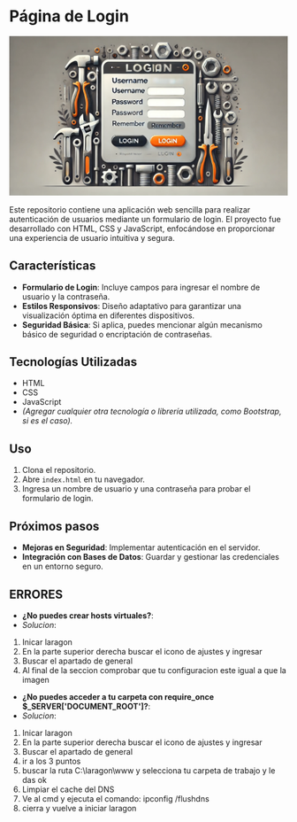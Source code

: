 # Página de Login
![](./views/img/login18.png)

Este repositorio contiene una aplicación web sencilla para realizar autenticación de usuarios mediante un formulario de login. El proyecto fue desarrollado con HTML, CSS y JavaScript, enfocándose en proporcionar una experiencia de usuario intuitiva y segura.

## Características

- **Formulario de Login**: Incluye campos para ingresar el nombre de usuario y la contraseña.
- **Estilos Responsivos**: Diseño adaptativo para garantizar una visualización óptima en diferentes dispositivos.
- **Seguridad Básica**: Si aplica, puedes mencionar algún mecanismo básico de seguridad o encriptación de contraseñas.

## Tecnologías Utilizadas

- HTML
- CSS
- JavaScript
- *(Agregar cualquier otra tecnología o librería utilizada, como Bootstrap, si es el caso).*

## Uso

1. Clona el repositorio.
2. Abre `index.html` en tu navegador.
3. Ingresa un nombre de usuario y una contraseña para probar el formulario de login.

## Próximos pasos

- **Mejoras en Seguridad**: Implementar autenticación en el servidor.
- **Integración con Bases de Datos**: Guardar y gestionar las credenciales en un entorno seguro.

## ERRORES
- **¿No puedes crear hosts virtuales?**:
- *Solucion*:
1. Inicar laragon
2. En la parte superior derecha buscar el icono de ajustes y ingresar
3. Buscar el apartado de general
4. Al final de la seccion comprobar que tu configuracion este igual a que la imagen

- **¿No puedes acceder a tu carpeta con require_once $_SERVER['DOCUMENT_ROOT']?**:
- *Solucion*:

1. Inicar laragon
2. En la parte superior derecha buscar el icono de ajustes y ingresar
3. Buscar el apartado de general
5. ir a los 3 puntos
6. buscar la ruta C:\laragon\www y selecciona tu carpeta de trabajo y le das ok
7. Limpiar el cache del DNS
8. Ve al cmd y ejecuta el comando: ipconfig /flushdns
9. cierra y vuelve a iniciar laragon



